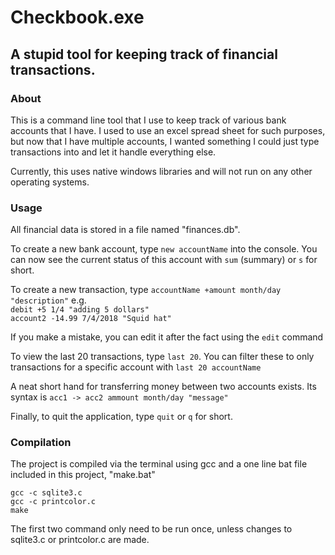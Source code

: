 Checkbook.exe
=============

## A stupid tool for keeping track of financial transactions. ##

### About ###
This is a command line tool that I use to keep track of various bank accounts
that I have. I used to use an excel spread sheet for such purposes, but now that
I have multiple accounts, I wanted something I could just type transactions into
and let it handle everything else.

Currently, this uses native windows libraries and will not run on any other
operating systems.

### Usage ###

All financial data is stored in a file named "finances.db".

To create a new bank account, type `new accountName` into the console. You can
now see the current status of this account with `sum` (summary) or `s` for
short.

To create a new transaction, type `accountName +amount month/day "description"`
e.g.  
`debit +5 1/4 "adding 5 dollars"`  
`account2 -14.99 7/4/2018 "Squid hat"`  

If you make a mistake, you can edit it after the fact using the `edit` command

To view the last 20 transactions, type `last 20`. You can filter these to only
transactions for a specific account with `last 20 accountName`

A neat short hand for transferring money between two accounts exists. Its syntax
is `acc1 -> acc2 ammount month/day "message"`

Finally, to quit the application, type `quit` or `q` for short.

### Compilation ###

The project is compiled via the terminal using gcc and a one line bat file
included in this project, "make.bat"

	gcc -c sqlite3.c
	gcc -c printcolor.c
	make

The first two command only need to be run once, unless changes to sqlite3.c
 or printcolor.c are made.
